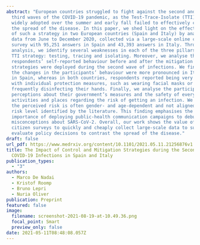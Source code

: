 ```yaml
---
abstract: "European countries struggled to fight against the second and the
  third waves of the COVID-19 pandemic, as the Test-Trace-Isolate (TTI) strategy
  widely adopted over the summer and early fall failed to effectively contain
  the spread of the disease. In this paper, we shed light on the effectiveness
  of such a strategy in two European countries (Spain and Italy) by analysing
  data from June to December 2020, collected via a large-scale online citizen
  survey with 95,251 answers in Spain and 43,393 answers in Italy. Through our
  analysis, we identify several weaknesses in each of the three pillars of the
  TTI strategy: testing, tracing and isolating. Moreover, we analyse the
  respondents’ self-reported behaviour before and after the mitigation
  strategies were deployed during the second wave of infections. We find that
  the changes in the participants’ behaviour were more pronounced in Italy than
  in Spain, whereas in both countries, respondents reported being very compliant
  with individual protection measures, such as wearing facial masks or
  frequently disinfecting their hands. Finally, we analyse the participants’
  perceptions about their government’s measures and the safety of everyday
  activities and places regarding the risk of getting an infection. We find that
  the perceived risk is often gender- and age-dependent and not aligned with the
  risk level identified by the literature. This finding emphasises the
  importance of deploying public-health communication campaigns to debunk
  misconceptions about SARS-CoV-2. Overall, our work shows the value of online
  citizen surveys to quickly and cheaply collect large-scale data to support and
  evaluate policy decisions to contrast the spread of the disease."
draft: false
url_pdf: https://www.medrxiv.org/content/10.1101/2021.05.11.21256876v1.full.pdf
title: The Impact of Control and Mitigation Strategies during the Second Wave of
  COVID-19 Infections in Spain and Italy
publication_types:
  - "3"
authors:
  - Marco De Nadai
  - Kristof Roomp
  - Bruno Lepri
  - Nuria Oliver
publication: Preprint
featured: false
image:
  filename: screenshot-2021-08-19-at-10.49.36.png
  focal_point: Smart
  preview_only: false
date: 2021-05-11T08:48:08.057Z
---
```

